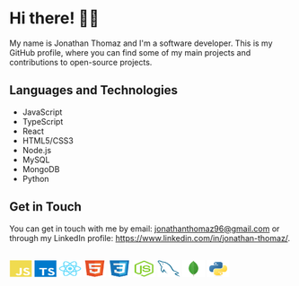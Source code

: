 # Hi there! 👋🏻

My name is Jonathan Thomaz and I'm a software developer. This is my GitHub profile, where you can find some of my main projects and contributions to open-source projects.

## Languages and Technologies

- JavaScript
- TypeScript
- React
- HTML5/CSS3
- Node.js
- MySQL
- MongoDB
- Python

## Get in Touch

You can get in touch with me by email: jonathanthomaz96@gmail.com or through my LinkedIn profile: https://www.linkedin.com/in/jonathan-thomaz/.

<div style="display: inline_block">
    <br/>
    <img align="center" alt="Jonathan-Js" height="30" width="40" src="https://raw.githubusercontent.com/devicons/devicon/master/icons/javascript/javascript-plain.svg">
    <img align="center" alt="Jonathan-Ts" height="30" width="40" src="https://raw.githubusercontent.com/devicons/devicon/master/icons/typescript/typescript-plain.svg">
    <img align="center" alt="Jonathan-React" height="30" width="40" src="https://raw.githubusercontent.com/devicons/devicon/master/icons/react/react-original.svg">
    <img align="center" alt="Jonathan-HTML" height="30" width="40" src="https://raw.githubusercontent.com/devicons/devicon/master/icons/html5/html5-original.svg">
    <img align="center" alt="Jonathan-CSS" height="30" width="40" src="https://raw.githubusercontent.com/devicons/devicon/master/icons/css3/css3-original.svg">
    <img align="center" alt="Jonathan-CSS" height="30" width="40" src="https://raw.githubusercontent.com/devicons/devicon/master/icons/nodejs/nodejs-original.svg">
    <img align="center" alt="Jonathan-CSS" height="30" width="40" src="https://raw.githubusercontent.com/devicons/devicon/master/icons/mysql/mysql-original.svg">
    <img align="center" alt="Jonathan-CSS" height="30" width="40" src="https://raw.githubusercontent.com/devicons/devicon/master/icons/mongodb/mongodb-original.svg">
    <img align="center" alt="Jonathan-Python" height="30" width="40" src="https://raw.githubusercontent.com/devicons/devicon/master/icons/python/python-original.svg">
    <br/>
</div>
